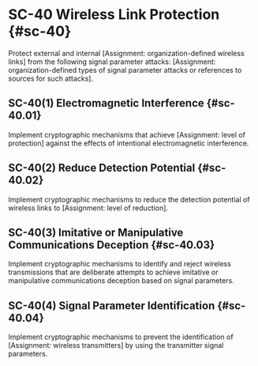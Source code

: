 # SC-40 Wireless Link Protection {#sc-40}

Protect external and internal [Assignment: organization-defined wireless links] from the following signal parameter attacks: [Assignment: organization-defined types of signal parameter attacks or references to sources for such attacks].

## SC-40(1) Electromagnetic Interference {#sc-40.01}

Implement cryptographic mechanisms that achieve [Assignment: level of protection] against the effects of intentional electromagnetic interference.

## SC-40(2) Reduce Detection Potential {#sc-40.02}

Implement cryptographic mechanisms to reduce the detection potential of wireless links to [Assignment: level of reduction].

## SC-40(3) Imitative or Manipulative Communications Deception {#sc-40.03}

Implement cryptographic mechanisms to identify and reject wireless transmissions that are deliberate attempts to achieve imitative or manipulative communications deception based on signal parameters.

## SC-40(4) Signal Parameter Identification {#sc-40.04}

Implement cryptographic mechanisms to prevent the identification of [Assignment: wireless transmitters] by using the transmitter signal parameters.


